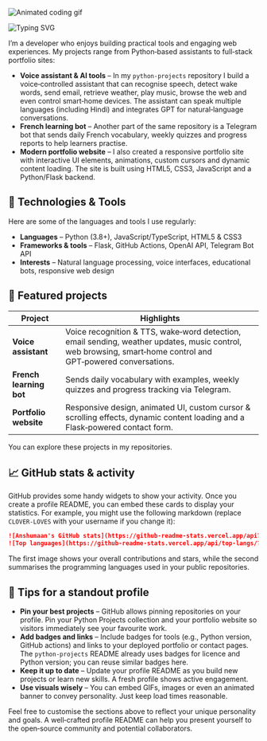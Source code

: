 ![Animated coding gif](https://media0.giphy.com/media/v1.Y2lkPTc5MGI3NjExNW81bWt3dDZvY2xtbHFtazExcW0yNzJveHY4azMyemo1YW41MnF5biZlcD12MV9pbnRlcm5hbF9naWZfYnlfaWQmY3Q9Zw/jBOOXxSJfG8kqMxT11/giphy.gif)

![Typing SVG](https://readme-typing-svg.herokuapp.com/?lines=Hi+there!+👋;I+am+Anshumaan+Rajpurohit;Welcome+to+my+GitHub!)

I’m a developer who enjoys building practical tools and engaging web experiences.  My projects range from Python‑based assistants to full‑stack portfolio sites:

- **Voice assistant & AI tools** – In my `python‑projects` repository I build a voice‑controlled assistant that can recognise speech, detect wake words, send email, retrieve weather, play music, browse the web and even control smart‑home devices.  The assistant can speak multiple languages (including Hindi) and integrates GPT for natural‑language conversations.
- **French learning bot** – Another part of the same repository is a Telegram bot that sends daily French vocabulary, weekly quizzes and progress reports to help learners practise.
- **Modern portfolio website** – I also created a responsive portfolio site with interactive UI elements, animations, custom cursors and dynamic content loading.  The site is built using HTML5, CSS3, JavaScript and a Python/Flask backend.

## 🔧 Technologies & Tools

Here are some of the languages and tools I use regularly:

- **Languages** – Python (3.8+), JavaScript/TypeScript, HTML5 & CSS3
- **Frameworks & tools** – Flask, GitHub Actions, OpenAI API, Telegram Bot API
- **Interests** – Natural language processing, voice interfaces, educational bots, responsive web design

## 🌟 Featured projects

| Project | Highlights |
|--------|-----------|
| **Voice assistant** | Voice recognition & TTS, wake‑word detection, email sending, weather updates, music control, web browsing, smart‑home control and GPT‑powered conversations. |
| **French learning bot** | Sends daily vocabulary with examples, weekly quizzes and progress tracking via Telegram. |
| **Portfolio website** | Responsive design, animated UI, custom cursor & scrolling effects, dynamic content loading and a Flask‑powered contact form. |

You can explore these projects in my repositories.

## 📈 GitHub stats & activity

GitHub provides some handy widgets to show your activity.  Once you create a profile README, you can embed these cards to display your statistics.  For example, you might use the following markdown (replace `CLOVER-LOVES` with your username if you change it):

```markdown
![Anshumaan's GitHub stats](https://github-readme-stats.vercel.app/api?username=CLOVER-LOVES&show_icons=true&theme=radical)
![Top languages](https://github-readme-stats.vercel.app/api/top-langs/?username=CLOVER-LOVES&layout=compact)
```

The first image shows your overall contributions and stars, while the second summarises the programming languages used in your public repositories.

## 🚪 Tips for a standout profile

- **Pin your best projects** – GitHub allows pinning repositories on your profile.  Pin your Python Projects collection and your portfolio website so visitors immediately see your favourite work.
- **Add badges and links** – Include badges for tools (e.g., Python version, GitHub actions) and links to your deployed portfolio or contact pages.  The `python-projects` README already uses badges for licence and Python version; you can reuse similar badges here.
- **Keep it up to date** – Update your profile README as you build new projects or learn new skills.  A fresh profile shows active engagement.
- **Use visuals wisely** – You can embed GIFs, images or even an animated banner to convey personality.  Just keep load times reasonable.

Feel free to customise the sections above to reflect your unique personality and goals.  A well‑crafted profile README can help you present yourself to the open‑source community and potential collaborators.
